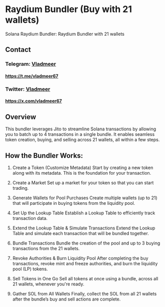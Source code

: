 # Raydium Bundler (Buy with 21 wallets)
Solana Raydium Bundler: Raydium Bundler with 21 wallets

## Contact 
### Telegram: [Vladmeer](https://t.me/vladmeer67)   
#### https://t.me/vladmeer67

### Twitter: [Vladmeer](https://x.com/vladmeer67)   
#### https://x.com/vladmeer67

## Overview
This bundler leverages Jito to streamline Solana transactions by allowing you to batch up to 4 transactions in a single bundle. It enables seamless token creation, buying, and selling across 21 wallets, all within a few steps.

## How the Bundler Works:
1. Create a Token (Customize Metadata)
Start by creating a new token along with its metadata. This is the foundation for your transaction.

2. Create a Market
Set up a market for your token so that you can start trading.

3. Generate Wallets for Pool Purchases
Create multiple wallets (up to 21) that will participate in buying tokens from the liquidity pool. 

4. Set Up the Lookup Table
Establish a Lookup Table to efficiently track transaction data.

5. Extend the Lookup Table & Simulate Transactions
Extend the Lookup Table and simulate each transaction that will be bundled together.

6. Bundle Transactions
Bundle the creation of the pool and up to 3 buying transactions from the 21 wallets.

7. Revoke Authorities & Burn Liquidity Pool
After completing the buy transactions, revoke mint and freeze authorities, and burn the liquidity pool (LP) tokens.


9. Sell Tokens in One Go
Sell all tokens at once using a bundle, across all 21 wallets, whenever you're ready.

10. Gather SOL from All Wallets
Finally, collect the SOL from all 21 wallets after the bundle’s buy and sell actions are complete.
